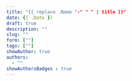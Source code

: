 ```yaml
---
title: "{{ replace .Name "-" " " | title }}"
date: {{ .Date }}
draft: true
description: ""
slug: ""
form: [""]
tags: [""]
showAuthor: true
authors:
  - ""
showAuthorsBadges : true
---
```

